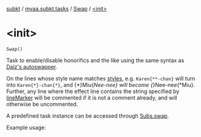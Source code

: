 [subkt](../../index.md) / [myaa.subkt.tasks](../index.md) / [Swap](index.md) / [&lt;init&gt;](./-init-.md)

# &lt;init&gt;

`Swap()`

Task to enable/disable honorifics and the like using the same syntax as
[Daiz's autoswapper](https://github.com/Daiz/AegisubMacros#autoswapperlua---autoswapper).

On the lines whose style name matches [styles](styles.md), e.g. `Karen{**-chan}` will turn
into `Karen{*}-chan{*}`, and {*}Miu{*Nee-nee} will become {*}Nee-nee{*Miu}.
Further, any line where the effect line contains the string specified by [lineMarker](line-marker.md)
will be commented if it is not a comment already, and will otherwise be uncommented.

A predefined task instance can be accessed through [Subs.swap](../swap.md).

Example usage:

```
```


